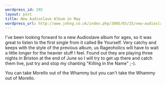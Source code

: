 ```yaml
--- 
wordpress_id: 292
layout: post
title: New Audioslave Album in May
wordpress_url: http://www.johng.co.uk/index.php/2005/03/25/new-audioslave-album-in-may/
---
```

I've been looking forward to a new Audioslave album for ages, so it was great to listen to the first single from it called Be Yourself. Very catchy and keeps with the style of the previous album, us Rageoholics will have to wait a little longer for the heavier stuff I feel. Found out they are playing three nights in Brixton at the end of June so I will try to get up there and catch them live, just try and stop my chanting "Killing in the Name" ;-).

You can take Morello out of the Whammy but you can't take the Whammy out of Morello.

